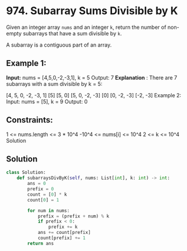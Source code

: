 # 974. Subarray Sums Divisible by K

Given an integer array `nums` and an integer `k`, return the number of non-empty subarrays that have a sum divisible by `k`.

A subarray is a contiguous part of an array.

## Example 1:

**Input:** 
nums = [4,5,0,-2,-3,1], k = 5
Output:
7
**Explanation** : There are 7 subarrays with a sum divisible by k = 5:

[4, 5, 0, -2, -3, 1]
[5]
[5, 0]
[5, 0, -2, -3]
[0]
[0, -2, -3]
[-2, -3]
Example 2:
Input:
nums = [5], k = 9
Output:
0

## Constraints:

1 <= nums.length <= 3 * 10^4
-10^4 <= nums[i] <= 10^4
2 <= k <= 10^4
Solution

## Solution

```python
class Solution:
    def subarraysDivByK(self, nums: List[int], k: int) -> int:
        ans = 0
        prefix = 0
        count = [0] * k
        count[0] = 1

        for num in nums:
            prefix = (prefix + num) % k
            if prefix < 0:
                prefix += k
            ans += count[prefix]
            count[prefix] += 1
        return ans
```
